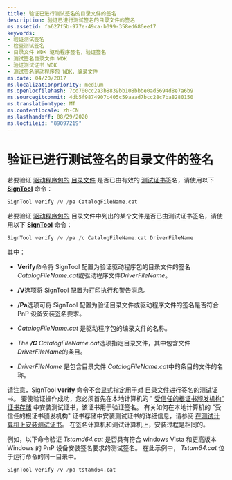 ```yaml
---
title: 验证已进行测试签名的目录文件的签名
description: 验证已进行测试签名的目录文件的签名
ms.assetid: fa627f5b-977e-49ca-b099-358ed686eef7
keywords:
- 验证测试签名
- 检查测试签名
- 目录文件 WDK 驱动程序签名，验证签名
- 测试签名目录文件 WDK
- 验证测试证书 WDK
- 测试签名驱动程序包 WDK，编录文件
ms.date: 04/20/2017
ms.localizationpriority: medium
ms.openlocfilehash: 7cd700cc2a3b8839bb108bbbe0ad5694d8e7a6b9
ms.sourcegitcommit: 4db5f9874907c405c59aaad7bcc28c7ba8280150
ms.translationtype: MT
ms.contentlocale: zh-CN
ms.lasthandoff: 08/29/2020
ms.locfileid: "89097219"
---
```

# <a name="verifying-the-signature-of-a-test-signed-catalog-file"></a>验证已进行测试签名的目录文件的签名


若要验证 [驱动程序包的](driver-packages.md) [目录文件](catalog-files.md) 是否已由有效的 [测试证书](./makecert-test-certificate.md)签名，请使用以下 [**SignTool**](../devtest/signtool.md) 命令：

```cpp
SignTool verify /v /pa CatalogFileName.cat
```

若要验证 [驱动程序包的](driver-packages.md) 目录文件中列出的某个文件是否已由测试证书签名，请使用以下 [**SignTool**](../devtest/signtool.md) 命令：

```cpp
SignTool verify /v /pa /c CatalogFileName.cat DriverFileName
```

其中：

-   **Verify**命令将 SignTool 配置为验证驱动程序包的目录文件的签名*CatalogFileName.cat*或驱动程序文件*DriverFileName*。

-   **/V**选项将 SignTool 配置为打印执行和警告消息。

-   **/Pa**选项可将 SignTool 配置为验证目录文件或驱动程序文件的签名是否符合 PnP 设备安装签名要求。

-   *CatalogFileName.cat* 是驱动程序包的编录文件的名称。

-   *The* ***/C*** *CatalogFileName.cat*选项指定目录文件，其中包含文件*DriverFileName*的条目。

-   *DriverFileName* 是包含目录文件 *CatalogFileName.cat*中的条目的文件的名称。

请注意，SignTool **verify** 命令不会显式指定用于对 [目录文件](catalog-files.md)进行签名的测试证书。 要使验证操作成功，您必须首先在本地计算机的 " [受信任的根证书颁发机构" 证书存储](trusted-root-certification-authorities-certificate-store.md) 中安装测试证书，该证书用于验证签名。 有关如何在本地计算机的 "受信任的根证书颁发机构" 证书存储中安装测试证书的详细信息，请参阅 [在测试计算机上安装测试证书](installing-a-test-certificate-on-a-test-computer.md)。 在签名计算机和测试计算机上，安装过程是相同的。

例如，以下命令验证 *Tstamd64.cat* 是否具有符合 windows Vista 和更高版本 Windows 的 PnP 设备安装签名要求的测试签名。 在此示例中， *Tstam64.cat* 位于运行命令的同一目录中。

```cpp
SignTool verify /v /pa tstamd64.cat
```

 

